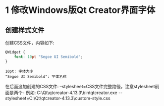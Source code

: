 # 1 修改Windows版Qt Creator界面字体
## 创建样式文件
创建CSS文件，内容如下:

```css
QWidget {
    font: 10pt "Segoe UI Semibold";
}
```

```
10pt: 字体大小
"Segoe UI Semibold": 字体名称
```

在后面追加创建的CSS文件: –stylesheet=CSS文件完整路径，注意stylesheet前面是两个-
例如: C:\Qt\qtcreator-4.13.3\bin\qtcreator.exe --stylesheet=C:\Qt\qtcreator-4.13.3\custom-style.css

